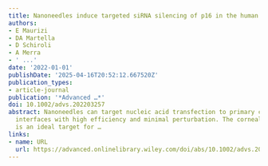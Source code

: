 ```yaml
---
title: Nanoneedles induce targeted siRNA silencing of p16 in the human corneal endothelium
authors:
- E Maurizi
- DA Martella
- D Schiroli
- A Merra
- ' ...'
date: '2022-01-01'
publishDate: '2025-04-16T20:52:12.667520Z'
publication_types:
- article-journal
publication: '*Advanced …*'
doi: 10.1002/advs.202203257
abstract: Nanoneedles can target nucleic acid transfection to primary cells at tissue
  interfaces with high efficiency and minimal perturbation. The corneal endothelium
  is an ideal target for …
links:
- name: URL
  url: https://advanced.onlinelibrary.wiley.com/doi/abs/10.1002/advs.202203257
---
```

